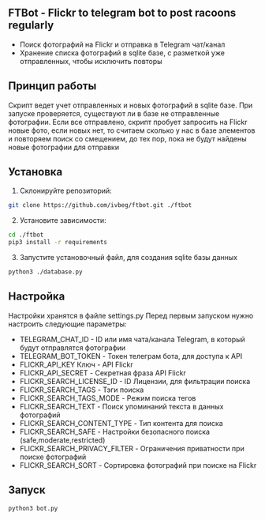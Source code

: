 ## FTBot - Flickr to telegram bot to post racoons regularly

- Поиск фотографий на Flickr и отправка в Telegram чат/канал
- Хранение списка фотографий в sqlite базе, с разметкой уже отправленных, чтобы исключить повторы

## Принцип работы

Скрипт ведет учет отправленных и новых фотографий в sqlite базе. 
При запуске проверяется, существуют ли в базе не отправленные фотографии. 
Если все отправлено, скрипт пробует запросить на Flickr новые фото, если новых нет, то считаем сколько у нас в базе элементов и повторяем поиск со смещением, до тех пор, пока не будут найдены новые фотографии для отправки

## Установка

1. Склонируйте репозиторий:
```sh
git clone https://github.com/ivbeg/ftbot.git ./ftbot
```

2. Установите зависимости:
```sh
cd ./ftbot
pip3 install -r requirements
```

3. Запустите установочный файл, для создания sqlite базы данных
```sh
python3 ./database.py
```

## Настройка

Настройки хранятся в файле settings.py
Перед первым запуском нужно настроить следующие параметры:

- TELEGRAM_CHAT_ID - ID или имя чата/канала Telegram, в который будут отправлятся фотографии
- TELEGRAM_BOT_TOKEN - Токен телеграм бота, для доступа к API
- FLICKR_API_KEY Ключ - API Flickr 
- FLICKR_API_SECRET - Секретная фраза API Flickr
- FLICKR_SEARCH_LICENSE_ID - ID Лицензии, для фильтрации поиска
- FLICKR_SEARCH_TAGS - Тэги поиска
- FLICKR_SEARCH_TAGS_MODE - Режим поиска тегов
- FLICKR_SEARCH_TEXT - Поиск упоминаний текста в данных фотографий
- FLICKR_SEARCH_CONTENT_TYPE - Тип контента для поиска
- FLICKR_SEARCH_SAFE - Настройки безопасного поиска (safe,moderate,restricted)
- FLICKR_SEARCH_PRIVACY_FILTER - Ограничения приватности при поиске фотографий
- FLICKR_SEARCH_SORT - Сортировка фотографий при поиске на Flickr

## Запуск
```sh
python3 bot.py
```
